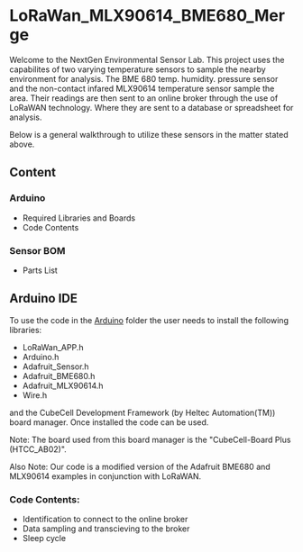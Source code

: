 # LoRaWan_MLX90614_BME680_Merge
Welcome to the NextGen Environmental Sensor Lab. This project uses the capabilites of two varying temperature sensors to sample the nearby environment for analysis. The BME 680 temp. humidity. pressure sensor and the non-contact infared MLX90614 temperature sensor sample the area. Their readings are then sent to an online broker through the use of LoRaWAN technology. Where they are sent to a database or spreadsheet for analysis.  

Below is a general walkthrough to utilize these sensors in the matter stated above. 

## Content
### Arduino
* Required Libraries and Boards
* Code Contents
### Sensor BOM 
* Parts List

## Arduino IDE
To use the code in the [Arduino](https://github.com/NextGen-Environmental-Sensor-Lab/LoRaWan_MLX90614_BME680/tree/main/Arduino) folder the user needs to install the following libraries:
* LoRaWan_APP.h
* Arduino.h
* Adafruit_Sensor.h
* Adafruit_BME680.h
* Adafruit_MLX90614.h
* Wire.h

and the CubeCell Development Framework (by Heltec Automation(TM)) board manager.
Once installed the code can be used. 

Note: The board used from this board manager is the "CubeCell-Board Plus (HTCC_AB02)".

Also Note: Our code is a modified version of the Adafruit BME680 and MLX90614 examples in conjunction with LoRaWAN. 

### Code Contents: 
* Identification to connect to the online broker
* Data sampling and transcieving to the broker
* Sleep cycle 
